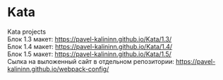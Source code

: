 # Kata  
Kata projects  
Блок 1.3 макет: https://pavel-kalininn.github.io/Kata/1.3/  
Блок 1.4 макет: https://pavel-kalininn.github.io/Kata/1.4/  
Блок 1.5 макет: https://pavel-kalininn.github.io/Kata/1.5/  
Сылка на выложенный сайт в отдельном репозитории: https://pavel-kalininn.github.io/webpack-config/  
